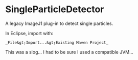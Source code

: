 # SingleParticleDetector

A legacy ImageJ1 plug-in to detect single particles.

In Eclipse, import with:

    _File&gt;Import...&gt;Existing Maven Project_

This was a slog... I had to be sure I used a compatible JVM...
